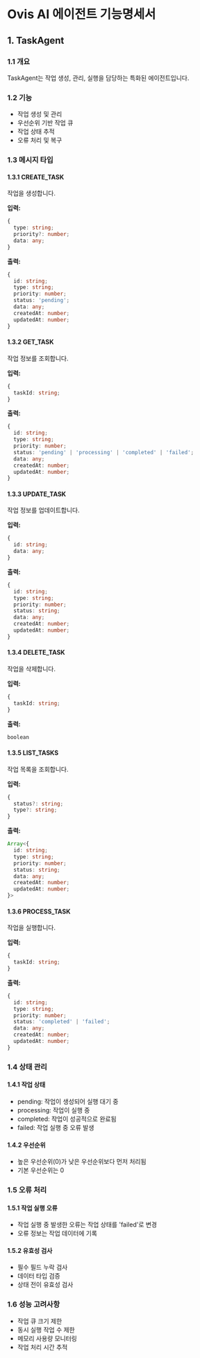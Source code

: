 # Ovis AI 에이전트 기능명세서

## 1. TaskAgent

### 1.1 개요
TaskAgent는 작업 생성, 관리, 실행을 담당하는 특화된 에이전트입니다.

### 1.2 기능
- 작업 생성 및 관리
- 우선순위 기반 작업 큐
- 작업 상태 추적
- 오류 처리 및 복구

### 1.3 메시지 타입

#### 1.3.1 CREATE_TASK
작업을 생성합니다.

**입력:**
```typescript
{
  type: string;
  priority?: number;
  data: any;
}
```

**출력:**
```typescript
{
  id: string;
  type: string;
  priority: number;
  status: 'pending';
  data: any;
  createdAt: number;
  updatedAt: number;
}
```

#### 1.3.2 GET_TASK
작업 정보를 조회합니다.

**입력:**
```typescript
{
  taskId: string;
}
```

**출력:**
```typescript
{
  id: string;
  type: string;
  priority: number;
  status: 'pending' | 'processing' | 'completed' | 'failed';
  data: any;
  createdAt: number;
  updatedAt: number;
}
```

#### 1.3.3 UPDATE_TASK
작업 정보를 업데이트합니다.

**입력:**
```typescript
{
  id: string;
  data: any;
}
```

**출력:**
```typescript
{
  id: string;
  type: string;
  priority: number;
  status: string;
  data: any;
  createdAt: number;
  updatedAt: number;
}
```

#### 1.3.4 DELETE_TASK
작업을 삭제합니다.

**입력:**
```typescript
{
  taskId: string;
}
```

**출력:**
```typescript
boolean
```

#### 1.3.5 LIST_TASKS
작업 목록을 조회합니다.

**입력:**
```typescript
{
  status?: string;
  type?: string;
}
```

**출력:**
```typescript
Array<{
  id: string;
  type: string;
  priority: number;
  status: string;
  data: any;
  createdAt: number;
  updatedAt: number;
}>
```

#### 1.3.6 PROCESS_TASK
작업을 실행합니다.

**입력:**
```typescript
{
  taskId: string;
}
```

**출력:**
```typescript
{
  id: string;
  type: string;
  priority: number;
  status: 'completed' | 'failed';
  data: any;
  createdAt: number;
  updatedAt: number;
}
```

### 1.4 상태 관리

#### 1.4.1 작업 상태
- pending: 작업이 생성되어 실행 대기 중
- processing: 작업이 실행 중
- completed: 작업이 성공적으로 완료됨
- failed: 작업 실행 중 오류 발생

#### 1.4.2 우선순위
- 높은 우선순위(0)가 낮은 우선순위보다 먼저 처리됨
- 기본 우선순위는 0

### 1.5 오류 처리

#### 1.5.1 작업 실행 오류
- 작업 실행 중 발생한 오류는 작업 상태를 'failed'로 변경
- 오류 정보는 작업 데이터에 기록

#### 1.5.2 유효성 검사
- 필수 필드 누락 검사
- 데이터 타입 검증
- 상태 전이 유효성 검사

### 1.6 성능 고려사항
- 작업 큐 크기 제한
- 동시 실행 작업 수 제한
- 메모리 사용량 모니터링
- 작업 처리 시간 추적 